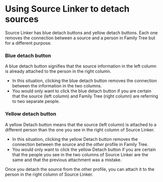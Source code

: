 


# Using Source Linker to detach sources
















Source Linker has blue detach buttons and yellow detach buttons. Each one removes the connection between a source and a person in Family Tree but for a different purpose. 

### Blue detach button


A blue detach button signifies that the source information in the left column is already attached to the person in the right column.   


* In this situation, clicking the blue detach button removes the connection between the information in the two columns.
* You would only want to click the blue detach button if you are certain that the source (left column) and Family Tree (right column) are referring to two separate people.

### Yellow detach button


A yellow Detach button means that the source (left column) is attached to a different person than the one you see in the right column of Source Linker.   


* In this situation, clicking the yellow Detach button removes the connection between the source and the *other* profile in Family Tree.
* You would only want to click the yellow Detach button if you are certain that the people you see in the two columns of Source Linker are the same and that the previous attachment was a mistake.

Once you detach the source from the other profile, you can attach it to the person in the right column of Source Linker. 











